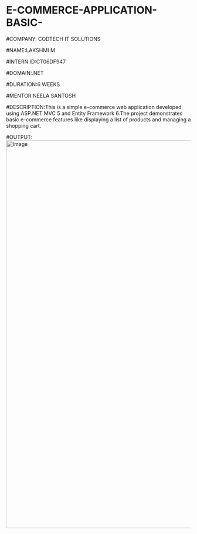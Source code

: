 # E-COMMERCE-APPLICATION-BASIC-

#COMPANY: CODTECH IT SOLUTIONS

#NAME:LAKSHMI M

#INTERN ID:CT06DF947

#DOMAIN:.NET 

#DURATION:6 WEEKS

#MENTOR:NEELA SANTOSH

#DESCRIPTION:This is a simple e-commerce web application developed using ASP.NET MVC 5 and Entity Framework 6.The project demonstrates basic e-commerce features like displaying a list of products and managing a shopping cart.

#OUTPUT:
<img width="962" height="1059" alt="Image" src="https://github.com/user-attachments/assets/2d68d556-63e0-4bc3-bd76-9e144174fb0d" />
